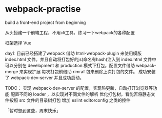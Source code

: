 # webpack-practise
build a front-end project from beginning

从头搭建一个前端工程，不用cli工具，练习一下webpack的各种配置

框架选择 Vue 

day1:
目前已经搭建了webpack
借助 html-webpack-plugin 来使用模版 index.html 文件。并且自动将打包好的js(命名有hash)注入到 index.html 文件中
可以分别在 development 和 production 模式下打包，配置文件借助 webpack-merge 来实现扩展
每次打包前借助 rimraf 包来删除上次打包的文件。
成功安装了 webpack-dev-server 并且成功启动。

TODO： 
实现 webpack-dev-server 的配置，实现热更新，自动打开浏览器等功能
配置不同的 loader ，以实现对不同文件的解析
优化打包树，看能否将静态文件按照 src 文件的目录树打包
增加 eslint editorconfig 之类的控件  

「暂时想到这些，周末快乐」